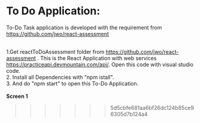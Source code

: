 # To Do Application:
To-Do Task application is developed with the requirement from https://github.com/jwo/react-assessment </br>
</br>

1.Get reactToDoAssessment folder from  https://github.com/jwo/react-assessment .
This is the React Application with web services https://practiceapi.devmountain.com/api/. Open this code with visual studio code. </br>
2. Install all Dependencies with "npm istall". </br>
3.  And do "npm start" to open this To-Do Application.
</br>
</br> <b> Screen 1 </b> </br>


>>>>>>> 5d5cbfe681aa6bf26dc124b85ce96305d7b124a4
